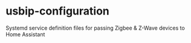 # usbip-configuration
Systemd service definition files for passing Zigbee &amp; Z-Wave devices to Home Assistant

